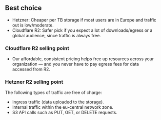 ## Best choice

- Hetzner: Cheaper per TB storage if most users are in Europe and traffic out is low/moderate.
- Cloudflare R2: Safer pick if you expect a lot of downloads/egress or a global audience, since traffic is always free.

### Cloudflare R2 selling point

- Our affordable, consistent pricing helps free up resources across your organization — and you never have to pay egress fees for data accessed from R2.

### Hetzner R2 selling point

The following types of traffic are free of charge:
- Ingress traffic (data uploaded to the storage).
- Internal traffic within the eu-central network zone.
- S3 API calls such as PUT, GET, or DELETE requests.
